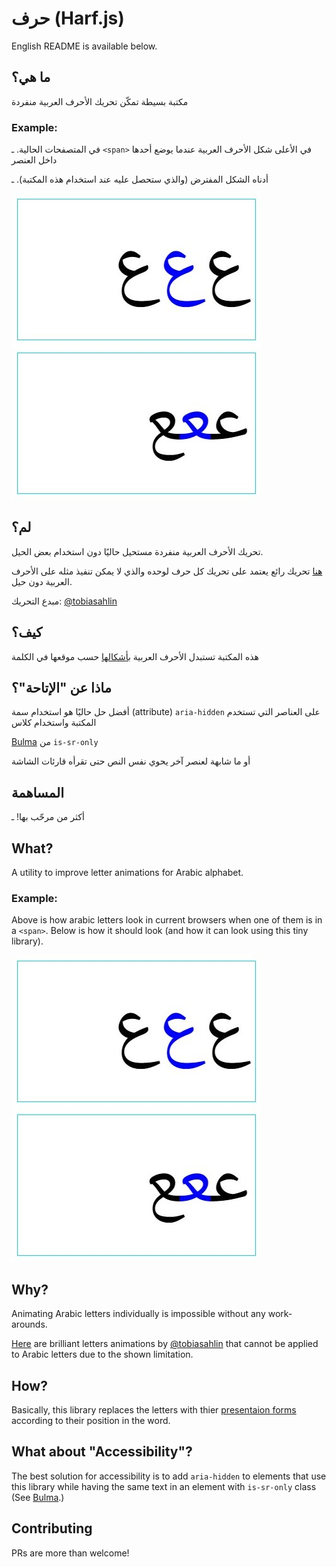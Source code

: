 # حرف (Harf.js)

English README is available below.

## ما هي؟
مكتبة بسيطة تمكّن تحريك الأحرف العربية منفردة

### Example:
في المتصفحات الحالية. ـ  `<span>`  في الأعلى شكل الأحرف العربية عندما يوضع أحدها داخل العنصر

أدناه الشكل المفترض (والذي ستحصل عليه عند استخدام هذه المكتبة). ـ


[![example-of-the-problem](https://raw.githubusercontent.com/mrg0lden/harf/master/example.jpg)](https://w3c.github.io/i18n-tests/run?base=.&batch=cursive&test=css-text/shaping/shaping-001.html)

## لم؟

تحريك الأحرف العربية منفردة مستحيل حاليًا دون استخدام بعض الحيل.

[هنا](http://tobiasahlin.com/moving-letters/) تحريك رائع يعتمد على تحريك كل حرف لوحده والذي لا يمكن تنفيذ مثله على الأحرف العربية دون حيل.

مبدع التحريك:
[@tobiasahlin](https://github.com/tobiasahlin)

## كيف؟

هذه المكتبة تستبدل الأحرف العربية  [بأشكالها](https://unicode.org/charts/nameslist/) حسب موقعها في الكلمة

## ماذا عن "الإتاحة"؟

أفضل حل حاليًا هو استخدام سمة 
(attribute) `aria-hidden`
على العناصر التي تستخدم المكتبة واستخدام كلاس 

[Bulma](//bulma.io) من `is-sr-only`

أو ما شابهة لعنصر آخر يحوي نفس النص حتى تقرأه قارئات الشاشة
## المساهمة

أكثر من مرحّب بها! ـ


## What?
A utility to improve letter animations for Arabic alphabet.

### Example:
Above is how arabic letters look in current browsers when one of them is in a `<span>`.
Below is how it should look (and how it can look using this tiny library).


[![example-of-the-problem](https://raw.githubusercontent.com/mrg0lden/harf/master/example.jpg)](https://w3c.github.io/i18n-tests/run?base=.&batch=cursive&test=css-text/shaping/shaping-001.html)

## Why?

Animating Arabic letters individually is impossible without any work-arounds.

[Here](http://tobiasahlin.com/moving-letters/) are brilliant letters animations by [@tobiasahlin](https://github.com/tobiasahlin) that cannot be applied to Arabic letters due to the shown limitation.

## How?

Basically, this library replaces the letters with thier [presentaion forms](https://unicode.org/charts/nameslist/) according to their position in the word.

## What about "Accessibility"?

The best solution for accessibility is to add `aria-hidden` to elements that use this library while having the same text in an element with `is-sr-only` class (See [Bulma](//bulma.io).)

## Contributing

PRs are more than welcome!

